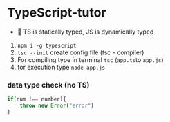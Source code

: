 # TypeScript-tutor
* 🔔 TS is statically typed, JS is dynamically typed 
1. `npm i -g typescript`
2. `tsc --init` create config file (tsc - compiler)
3. For compiling type in terminal `tsc` (`app.ts`to `app.js`)
4. for execution type `node app.js`
### data type check (no TS)
```js
if(num !== number){
    throw new Error("error")
}
```

